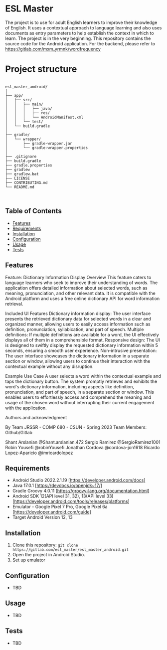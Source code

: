 # ESL Master

The project is to use for adult English learners to improve their knowledge of English. It uses a contextual approach to language learning and also uses documents as entry parameters to help establish the context in which to learn. The project is in the very beginning.
This repository contains the source code for the Android application. For the backend, please refer to https://gitlab.com/mxm_yrmnk/wordfrequency

# Project structure

```

esl_master_android/
│
├── app/
│   ├── src/
│   │   ├── main/
│   │   │   ├── java/
│   │   │   ├── res/
│   │   │   └── AndroidManifest.xml
│   │   └── test/
│   └── build.gradle
│
├── gradle/
│   └── wrapper/
│       ├── gradle-wrapper.jar
│       └── gradle-wrapper.properties
│
├── .gitignore
├── build.gradle
├── gradle.properties
├── gradlew
├── gradlew.bat
├── LICENSE
├── CONTRIBUTING.md
└── README.md



```
## Table of Contents

- [Features](#features)
- [Requirements](#requirements)
- [Installation](#installation)
- [Configuration](#configuration)
- [Usage](#usage)
- [Tests](#tests)

## Features

Feature: Dictionary Information Display
Overview
This feature caters to language learners who seek to improve their understanding of words. The application offers detailed information about selected words, such as meaning, pronunciation, and other relevant data. It is compatible with the Android platform and uses a free online dictionary API for word information retrieval.

Included UI Features
Dictionary information display: The user interface presents the retrieved dictionary data for selected words in a clear and organized manner, allowing users to easily access information such as definition, pronunciation, syllabication, and part of speech.
Multiple definitions: If multiple definitions are available for a word, the UI effectively displays all of them in a comprehensible format.
Responsive design: The UI is designed to swiftly display the requested dictionary information within 5 seconds, ensuring a smooth user experience.
Non-intrusive presentation: The user interface showcases the dictionary information in a separate section or window, allowing users to continue their interaction with the contextual example without any disruption.

Example Use Case
A user selects a word within the contextual example and taps the dictionary button. The system promptly retrieves and exhibits the word's dictionary information, including aspects like definition, pronunciation, and part of speech, in a separate section or window. This enables users to effortlessly access and comprehend the meaning and usage of the chosen word without interrupting their current engagement with the application.


Authors and acknowledgment

By Team JRSSR - COMP 680 - CSUN - Spring 2023
Team Members:                Github/Gitlab

Shant Arslanian 	        @Shant.arslanian.472
Sergio Ramirez 	            @SergioRamirez1001
Robin Yousefi 	            @robinYousefi
Jonathan Cordova            @cordova-jon1618
Ricardo Lopez-Aparicio 		@imricardolopez

## Requirements

- Android Studio 2022.2.1.19 [https://developer.android.com/docs]
- Java 17.0.1 [https://devdocs.io/openjdk~17/]
- Gradle Groovy 4.0.11 [https://groovy-lang.org/documentation.html]
- Android SDK 12(API level 31, 32), 13(API level 33) [https://developer.android.com/tools/releases/platforms]
- Emulator - Google Pixel 7 Pro, Google Pixel 6a [https://developer.android.com/guide]
- Target Android Version 12, 13

## Installation

1. Clone this repository: `git clone https://gitlab.com/esl_master/esl_master_android.git`
2. Open the project in Android Studio.
3. Set up emulator

## Configuration

- TBD

## Usage

- TBD

## Tests

- TBD


